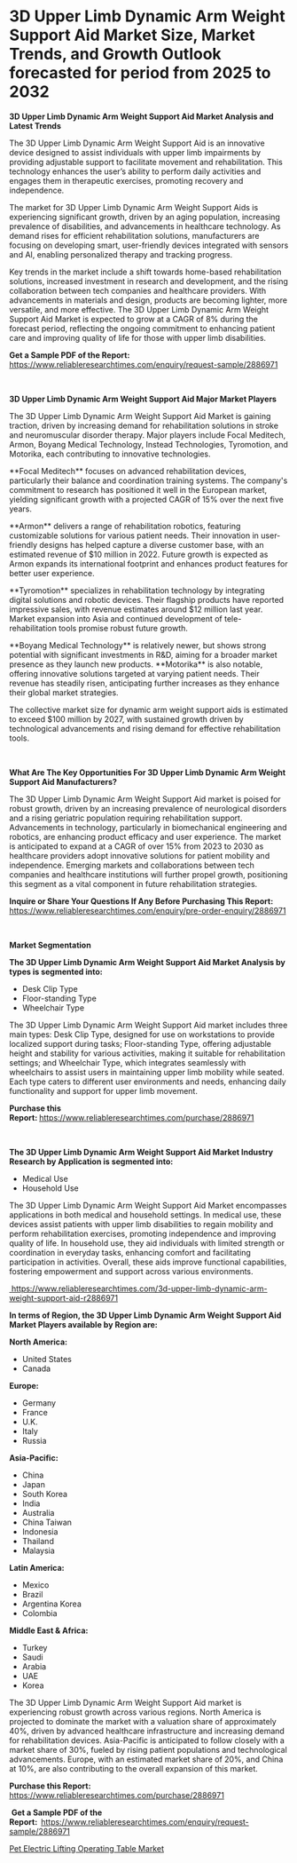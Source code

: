 <p><h1>3D Upper Limb Dynamic Arm Weight Support Aid Market Size, Market Trends, and Growth Outlook forecasted for period from 2025 to 2032</h1></p><p><strong>3D Upper Limb Dynamic Arm Weight Support Aid Market Analysis and Latest Trends</strong></p>
<p><p>The 3D Upper Limb Dynamic Arm Weight Support Aid is an innovative device designed to assist individuals with upper limb impairments by providing adjustable support to facilitate movement and rehabilitation. This technology enhances the user’s ability to perform daily activities and engages them in therapeutic exercises, promoting recovery and independence.</p><p>The market for 3D Upper Limb Dynamic Arm Weight Support Aids is experiencing significant growth, driven by an aging population, increasing prevalence of disabilities, and advancements in healthcare technology. As demand rises for efficient rehabilitation solutions, manufacturers are focusing on developing smart, user-friendly devices integrated with sensors and AI, enabling personalized therapy and tracking progress.</p><p>Key trends in the market include a shift towards home-based rehabilitation solutions, increased investment in research and development, and the rising collaboration between tech companies and healthcare providers. With advancements in materials and design, products are becoming lighter, more versatile, and more effective. The 3D Upper Limb Dynamic Arm Weight Support Aid Market is expected to grow at a CAGR of 8% during the forecast period, reflecting the ongoing commitment to enhancing patient care and improving quality of life for those with upper limb disabilities.</p></p>
<p><strong>Get a Sample PDF of the Report:&nbsp;</strong> <a href="https://www.reliableresearchtimes.com/enquiry/request-sample/2886971?utm_campaign=2714&utm_medium=2&utm_source=Github&utm_content=ia&utm_term=13032025&utm_id=3d-upper-limb-dynamic-arm-weight-support-aid">https://www.reliableresearchtimes.com/enquiry/request-sample/2886971</a></p>
<p>&nbsp;</p>
<p><strong>3D Upper Limb Dynamic Arm Weight Support Aid Major Market Players</strong></p>
<p><p>The 3D Upper Limb Dynamic Arm Weight Support Aid Market is gaining traction, driven by increasing demand for rehabilitation solutions in stroke and neuromuscular disorder therapy. Major players include Focal Meditech, Armon, Boyang Medical Technology, Instead Technologies, Tyromotion, and Motorika, each contributing to innovative technologies.</p><p>**Focal Meditech** focuses on advanced rehabilitation devices, particularly their balance and coordination training systems. The company's commitment to research has positioned it well in the European market, yielding significant growth with a projected CAGR of 15% over the next five years. </p><p>**Armon** delivers a range of rehabilitation robotics, featuring customizable solutions for various patient needs. Their innovation in user-friendly designs has helped capture a diverse customer base, with an estimated revenue of $10 million in 2022. Future growth is expected as Armon expands its international footprint and enhances product features for better user experience.</p><p>**Tyromotion** specializes in rehabilitation technology by integrating digital solutions and robotic devices. Their flagship products have reported impressive sales, with revenue estimates around $12 million last year. Market expansion into Asia and continued development of tele-rehabilitation tools promise robust future growth.</p><p>**Boyang Medical Technology** is relatively newer, but shows strong potential with significant investments in R&D, aiming for a broader market presence as they launch new products. **Motorika** is also notable, offering innovative solutions targeted at varying patient needs. Their revenue has steadily risen, anticipating further increases as they enhance their global market strategies.</p><p>The collective market size for dynamic arm weight support aids is estimated to exceed $100 million by 2027, with sustained growth driven by technological advancements and rising demand for effective rehabilitation tools.</p></p>
<p>&nbsp;</p>
<p><strong>What Are The Key Opportunities For 3D Upper Limb Dynamic Arm Weight Support Aid Manufacturers?</strong></p>
<p><p>The 3D Upper Limb Dynamic Arm Weight Support Aid market is poised for robust growth, driven by an increasing prevalence of neurological disorders and a rising geriatric population requiring rehabilitation support. Advancements in technology, particularly in biomechanical engineering and robotics, are enhancing product efficacy and user experience. The market is anticipated to expand at a CAGR of over 15% from 2023 to 2030 as healthcare providers adopt innovative solutions for patient mobility and independence. Emerging markets and collaborations between tech companies and healthcare institutions will further propel growth, positioning this segment as a vital component in future rehabilitation strategies.</p></p>
<p><strong>Inquire or Share Your Questions If Any Before Purchasing This Report:</strong> <a href="https://www.reliableresearchtimes.com/enquiry/pre-order-enquiry/2886971?utm_campaign=2714&utm_medium=2&utm_source=Github&utm_content=ia&utm_term=13032025&utm_id=3d-upper-limb-dynamic-arm-weight-support-aid">https://www.reliableresearchtimes.com/enquiry/pre-order-enquiry/2886971</a></p>
<p>&nbsp;</p>
<p><strong>Market Segmentation</strong></p>
<p><strong>The 3D Upper Limb Dynamic Arm Weight Support Aid Market Analysis by types is segmented into:</strong></p>
<p><ul><li>Desk Clip Type</li><li>Floor-standing Type</li><li>Wheelchair Type</li></ul></p>
<p><p>The 3D Upper Limb Dynamic Arm Weight Support Aid market includes three main types: Desk Clip Type, designed for use on workstations to provide localized support during tasks; Floor-standing Type, offering adjustable height and stability for various activities, making it suitable for rehabilitation settings; and Wheelchair Type, which integrates seamlessly with wheelchairs to assist users in maintaining upper limb mobility while seated. Each type caters to different user environments and needs, enhancing daily functionality and support for upper limb movement.</p></p>
<p><strong>Purchase this Report:&nbsp;</strong><a href="https://www.reliableresearchtimes.com/purchase/2886971?utm_campaign=2714&utm_medium=2&utm_source=Github&utm_content=ia&utm_term=13032025&utm_id=3d-upper-limb-dynamic-arm-weight-support-aid">https://www.reliableresearchtimes.com/purchase/2886971</a></p>
<p>&nbsp;</p>
<p><strong>The 3D Upper Limb Dynamic Arm Weight Support Aid Market Industry Research by Application is segmented into:</strong></p>
<p><ul><li>Medical Use</li><li>Household Use</li></ul></p>
<p><p>The 3D Upper Limb Dynamic Arm Weight Support Aid Market encompasses applications in both medical and household settings. In medical use, these devices assist patients with upper limb disabilities to regain mobility and perform rehabilitation exercises, promoting independence and improving quality of life. In household use, they aid individuals with limited strength or coordination in everyday tasks, enhancing comfort and facilitating participation in activities. Overall, these aids improve functional capabilities, fostering empowerment and support across various environments.</p></p>
<p><a href="https://www.reliableresearchtimes.com/3d-upper-limb-dynamic-arm-weight-support-aid-r2886971?utm_campaign=2714&utm_medium=2&utm_source=Github&utm_content=ia&utm_term=13032025&utm_id=3d-upper-limb-dynamic-arm-weight-support-aid">&nbsp;https://www.reliableresearchtimes.com/3d-upper-limb-dynamic-arm-weight-support-aid-r2886971</a></p>
<p><strong>In terms of Region, the 3D Upper Limb Dynamic Arm Weight Support Aid Market Players available by Region are:</strong></p>
<p>
    <p> <strong> North America: </strong>
        <ul>
            <li>United States</li>
            <li>Canada</li>
        </ul>
        </p> 
    <p> <strong> Europe: </strong>
        <ul>
            <li>Germany</li>
            <li>France</li>
            <li>U.K.</li>
            <li>Italy</li>
            <li>Russia</li>
        </ul>
        </p> 
    <p> <strong> Asia-Pacific: </strong>
        <ul>
            <li>China</li>
            <li>Japan</li>
            <li>South Korea</li>
            <li>India</li>
            <li>Australia</li>
            <li>China Taiwan</li>
            <li>Indonesia</li>
            <li>Thailand</li>
            <li>Malaysia</li>
        </ul>
        </p> 
    <p> <strong> Latin America: </strong>
        <ul>
            <li>Mexico</li>
            <li>Brazil</li>
            <li>Argentina Korea</li>
            <li>Colombia</li>
        </ul>
        </p> 
    <p> <strong> Middle East & Africa: </strong>
        <ul>
            <li>Turkey</li>
            <li>Saudi</li>
            <li>Arabia</li>
            <li>UAE</li>
            <li>Korea</li>
        </ul>
    </p>
    </p>
<p><p>The 3D Upper Limb Dynamic Arm Weight Support Aid market is experiencing robust growth across various regions. North America is projected to dominate the market with a valuation share of approximately 40%, driven by advanced healthcare infrastructure and increasing demand for rehabilitation devices. Asia-Pacific is anticipated to follow closely with a market share of 30%, fueled by rising patient populations and technological advancements. Europe, with an estimated market share of 20%, and China at 10%, are also contributing to the overall expansion of this market.</p></p>
<p><strong>Purchase this Report: </strong><a href="https://www.reliableresearchtimes.com/purchase/2886971?utm_campaign=2714&utm_medium=2&utm_source=Github&utm_content=ia&utm_term=13032025&utm_id=3d-upper-limb-dynamic-arm-weight-support-aid">https://www.reliableresearchtimes.com/purchase/2886971</a></p>
<p>&nbsp;<strong>Get a Sample PDF of the Report:&nbsp;&nbsp;</strong><a href="https://www.reliableresearchtimes.com/enquiry/request-sample/2886971?utm_campaign=2714&utm_medium=2&utm_source=Github&utm_content=ia&utm_term=13032025&utm_id=3d-upper-limb-dynamic-arm-weight-support-aid">https://www.reliableresearchtimes.com/enquiry/request-sample/2886971</a></p>
<p><strong></strong></p>
<p><p><a href="https://github.com/nabadeneme/Market-Research-Report-List-1/blob/main/pet-electric-lifting-operating-table-market.md?utm_campaign=2714&utm_medium=2&utm_source=Github&utm_content=ia&utm_term=13032025&utm_id=3d-upper-limb-dynamic-arm-weight-support-aid">Pet Electric Lifting Operating Table Market</a></p></p>